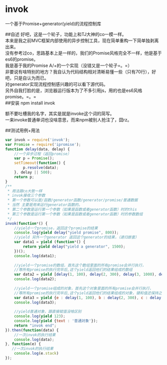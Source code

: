 # invok
一个基于Promise+generator(yield)的流程控制库

##自述
好吧，这是一个轮子，功能上和TJ大神的co一模一样。  
本来是我之前MVC框架内部使用的异步控制工具，现在简单重构一下简单独剥离出来。  
没有参考过co，思路基本上是一样的，我们的Promise风格完全不一样，他是基于es6的promise。  
我是基于我的Promise A/+的一个实现（没错又是一个轮子=。=）  
非要说有啥特别的地方？我自认为代码结构相对清晰易懂一些（只有70行），好吧，只是自认为而已。  
对generator实现流程控制感兴趣的可以看下源代码。  
另外自我打脸的是，浏览器运行版本为了不多引用js，用的也是es6风格promise。=。=  
##安装
npm install invok

额不要吐槽我的名字，其实是就是invoke这个词的简写。  
一来invoke普通单词也没啥意思，而来npm被别人抢注了，囧rz。

##测试用例+用法
```javascript
var invok = require('invok');
var Promise = require('ipromise');
function delay(data, delay) { 
    //一个异步过程（返回promise）
    var p = Promise();
    setTimeout(function() {
        p.resolve(data);
    }, delay || 500);
    return p;
}
/**
 * 用法跟co大致一样
 * invok接收三个参数 
 * 第一个参数可以是/函数/generator函数/generator/promise/普通数据
 * 当然 主要是用来运行generator函数的。
 * 第二个参数是运行第一个参数（如果是函数或者generator函数）时的this
 * 第三个参数是运行第一个参数（如果是函数或者generator函数）时的参数数组
 */ 
invok(function*() {
    //yield一个promise，返回这个promise的结果 
    console.log(yield delay("yield promise", 800));
    //yield 另外一个generator 返回这个generator的结果，（递归嵌套）
    var data1 = yield (function*() {
        return yield delay("yield a generator", 1500);
    })();
    console.log(data1);
    
    //yield一个promise的数组，首先这个数组里面的所有promise会并行执行，
    //等所有promise的执行完毕后,这个yield返回他们的结果组成的数组
    var data2 = yield [delay(1, 100), delay(2, 300), delay(3, 1000), delay(4, 500)];
    console.log(data2);
    
    //yield一个promise组成的对象，首先这个对象里面的所有promise会并行执行，
    //等所有promise的执行完毕后,这个yield返回他们的结果组成的对象，键和值还保持之前的对应关系
    var data3 = yield {e : delay(1, 100), b : delay(2, 300), c : delay(3, 1000), d : delay(4, 500)};
    console.log(data3);
    
    //yield普通对象，跟直接赋值没啥区别
    console.log(yield 123);
    console.log(yield {text : '普通对象'});
    return "invok end";
}).then(function(data) {
    //一次invok的执行结果
    console.log(data);
}, function(e) {
   //一次invok的执行结果
    console.log(e.stack)
});
```